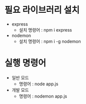 # 필요 라이브러리 설치

- express
    - 설치 명령어 : npm i express
- nodemon
    - 설치 명령어 : npm i -g nodemon

# 실행 명령어

- 일반 모드
    - 명령어 : node app.js
- 개발 모드
    - 명령어 : nodemon app.js